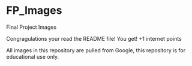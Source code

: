 # FP_Images
Final Project Images

Congragulations your read the README file! 
           You get!
      +1 internet points



All images in this repository are pulled from Google, this repository is for educational use only. 
